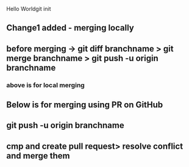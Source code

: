 Hello Worldgit init
## Change1 added - merging locally
## before  merging -> git diff branchname > git merge branchname > git push -u origin branchname 
### above is for local merging

## Below is for merging using PR on GitHub
## git push -u origin branchname
## cmp and create pull request> resolve conflict and merge them
